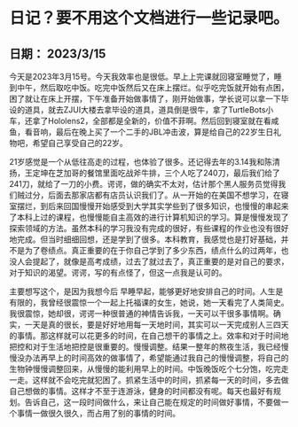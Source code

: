# 日记？要不用这个文档进行一些记录吧。

## 日期： 2023/3/15

今天是2023年3月15号。今天我效率也是很低。早上上完课就回寝室睡觉了，睡到中午，然后取吃中饭。吃完中饭然后又在床上摆烂。似乎吃完饭就开始有点困，困了就让在床上开摆，下午准备开始做事情了，刚开始做事，学长说可以拿一下毕设的道具，就去ZJUI大楼去拿毕设的道具，道具倒是很牛，拿了TurtleBots小车，还拿了Hololens2，全部都是全新的，价值不菲啊。然后回到寝室就在看咸鱼，看音响，最后在晚上买了一个二手的JBL冲击波，算是给自己的22岁生日礼物吧，希望自己享受自己的22岁。

21岁感觉是一个从低往高走的过程，也体验了很多。还记得去年的3.14我和陈清扬，王定坤在芝加哥的餐馆里面吃战斧牛排，三个人吃了240刀，最后我们给了241刀，就给了一刀的小费。谔谔，做的确实不太对，估计那个黑人服务员觉得我们贼过分，后面去那家店都有店员认识我们了。从一开始的在美国不想学习，在寝室摆烂，到后来回国慢慢开始感受到大学其实学些到了很多知识，也慢慢的串起来了本科上过的课程，也慢慢能自主高效的进行计算机知识的学习。算是慢慢发现了探索领域的方法。虽然本科的学习我没有完成的很好，有些课程的作业也没有很好地完成。但当时细细回想，还是学到了很多。本科教育，我感觉也是打好基础，并不是为了卷绩点。真正重要的在于你自己学到了多少东西，绩点什么的过两年，也没人会提起了，就像是高考成绩，过去了就过去了，真正重要的是对自己的要求，对于知识的渴望。谔谔，写的有点怪了，但这一点我是认可的。

主要想写这个，是因为我想今后 早睡早起，能够更好地安排自己的时间。人生是有限的，我曾经很震惊一个一起上托福课的女生，她说，她一天看完了人类简史。我很震惊，她却很，谔谔一种很普通的神情告诉我，一天可以干很多事情啊。确实，一天是真的很长，要是好好地用每一天地时间，其实可以一天完成别人三四天的事情。那这样就可以花更多的时间，在自己想干的事情之上。效率和对于时间地把控和对于生活地把控是很重要的。慢慢调整。结果一整年的熬夜生活，我已经慢慢没办法再早上的时间高效的做事情了，希望能通过我自己的慢慢调整，将自己的生物钟慢慢调整回来，从慢慢的能利用早上的时间。中饭晚饭吃个七分饱，吃完走一走。这样就不会吃完就犯困了。抓紧生活中的时间，抓紧每一天的时间，多去做自己想做的事情。这样才不至于连游泳，健身的时间都没有呢。每天也最好有规划。告诉自己，这一段时间做什么，来让自己能在规定的时间做好事情，不要做一个事情一做很久很久，而占用了别的事情的时间。